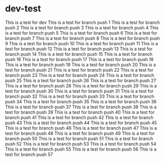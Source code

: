 # dev-test

This is a test for dev
This is a test for branch push 1
This is a test for branch push 2
This is a test for branch push 3
This is a test for branch push 4
This is a test for branch push 5
This is a test for branch push 6
This is a test for branch push 7
This is a test for branch push 8
This is a test for branch push 9
This is a test for branch push 10
This is a test for branch push 11
This is a test for branch push 12
This is a test for branch push 13
This is a test for branch push 14
This is a test for branch push 15
This is a test for branch push 16
This is a test for branch push 17
This is a test for branch push 18
This is a test for branch push 19
This is a test for branch push 20
This is a test for branch push 21
This is a test for branch push 22
This is a test for branch push 23
This is a test for branch push 24
This is a test for branch push 25
This is a test for branch push 26
This is a test for branch push 27
This is a test for branch push 28
This is a test for branch push 29
This is a test for branch push 30
This is a test for branch push 31
This is a test for branch push 32
This is a test for branch push 33
This is a test for branch push 34
This is a test for branch push 35
This is a test for branch push 36
This is a test for branch push 37
This is a test for branch push 38
This is a test for branch push 39
This is a test for branch push 40
This is a test for branch push 41
This is a test for branch push 42
This is a test for branch push 43
This is a test for branch push 44
This is a test for branch push 45
This is a test for branch push 46
This is a test for branch push 47
This is a test for branch push 48
This is a test for branch push 49
This is a test for branch push 50
This is a test for branch push 51
This is a test for branch push 52
This is a test for branch push 53
This is a test for branch push 54
This is a test for branch push 55
This is a test for branch push 56
This is a test for branch push 57
